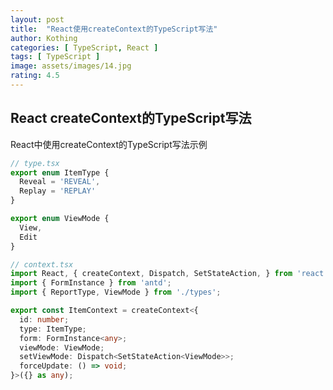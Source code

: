 ```yaml
---
layout: post
title:  "React使用createContext的TypeScript写法"
author: Kothing
categories: [ TypeScript, React ]
tags: [ TypeScript ]
image: assets/images/14.jpg
rating: 4.5
---
```


## React createContext的TypeScript写法

React中使用createContext的TypeScript写法示例


```typescript
// type.tsx
export enum ItemType {
  Reveal = 'REVEAL',
  Replay = 'REPLAY'
}

export enum ViewMode {
  View,
  Edit
}
```


```typescript
// context.tsx
import React, { createContext, Dispatch, SetStateAction, } from 'react';
import { FormInstance } from 'antd';
import { ReportType, ViewMode } from './types';

export const ItemContext = createContext<{
  id: number;
  type: ItemType;
  form: FormInstance<any>;
  viewMode: ViewMode;
  setViewMode: Dispatch<SetStateAction<ViewMode>>;
  forceUpdate: () => void;
}>({} as any);
```
